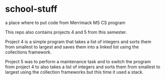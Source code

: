 # school-stuff
a place where to put code from Merrimack MS CS program


This repo also contains projects 4 and 5 from this semester.

Project 4 is a simple program that takes a list of integers and sorts them from smallest to largest and saves them into a linked list using the collections framework. 

Project 5 was to perform a maintenance task and to switch the program from project 4 to also takes a list of integers and sorts them from smallest to largest using the collection frameworks but this time it used  a stack.
